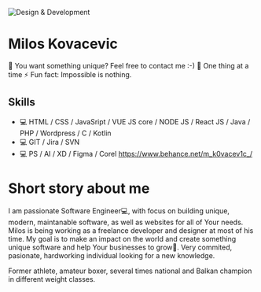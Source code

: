 ![Design & Development](https://pbs.twimg.com/profile_banners/2716994627/1672507736/1500x500)


# Milos Kovacevic

💬 You want something unique? Feel free to contact me :-)
🎯 One thing at a time
⚡ Fun fact: Impossible is nothing.


## Skills
* 💻 HTML / CSS / JavaSript /  VUE JS core / NODE JS / React JS / Java / PHP / Wordpress / C / Kotlin  
* 💻 GIT / Jira / SVN
* 💻 PS / AI / XD / Figma / Corel    https://www.behance.net/m_k0vacev1c_/


# Short story about me

I am passionate Software Engineer💻, with focus on building unique, modern, maintanable software, as well as websites for all of Your needs.
Milos is being working as a freelance developer and designer at most of his time.
My goal is to make an impact on the world and create something unique software and help Your businesses to grow🚀.
Very commited, pasionate, hardworking individual looking for a new knowledge.

Former athlete, amateur boxer, several times national and Balkan champion in different weight classes.













